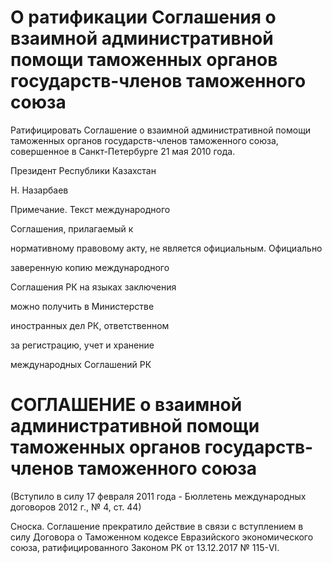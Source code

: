 # О ратификации Соглашения о взаимной административной помощи таможенных органов государств-членов таможенного союза

Ратифицировать Соглашение о взаимной административной помощи таможенных органов государств-членов таможенного союза, совершенное в Санкт-Петербурге 21 мая 2010 года.

Президент Республики Казахстан

Н. Назарбаев

Примечание. Текст международного

Соглашения, прилагаемый к

нормативному правовому акту, не является официальным. Официально

заверенную копию международного

Соглашения РК на языках заключения

можно получить в Министерстве

иностранных дел РК, ответственном

за регистрацию, учет и хранение

международных Соглашений РК

# СОГЛАШЕНИЕ о взаимной административной помощи таможенных органов государств-членов таможенного союза

(Вступило в силу 17 февраля 2011 года - Бюллетень международных договоров 2012 г., № 4, ст. 44)

Сноска. Соглашение прекратило действие в связи с вступлением в силу Договора о Таможенном кодексе Евразийского экономического союза, ратифицированного Законом РК от 13.12.2017 № 115-VI.

